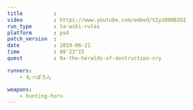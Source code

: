 ```yaml
---
title          :
video          : https://www.youtube.com/embed/V2ysD00B3GI
run_type       : ta-wiki-rules
platform       : ps4
patch_version  :
date           : 2019-06-21
time           : 08'23"15
quest          : 9★-the-heralds-of-destruction-cry

runners:
    - もっぽろん

weapons:
    - hunting-horn
---
```

